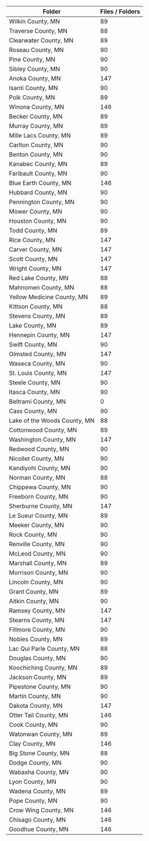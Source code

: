 | Folder                       |   Files / Folders |
|------------------------------|-------------------|
| Wilkin County, MN            |                89 |
| Traverse County, MN          |                88 |
| Clearwater County, MN        |                89 |
| Roseau County, MN            |                90 |
| Pine County, MN              |                90 |
| Sibley County, MN            |                90 |
| Anoka County, MN             |               147 |
| Isanti County, MN            |                90 |
| Polk County, MN              |                89 |
| Winona County, MN            |               146 |
| Becker County, MN            |                89 |
| Murray County, MN            |                89 |
| Mille Lacs County, MN        |                89 |
| Carlton County, MN           |                90 |
| Benton County, MN            |                90 |
| Kanabec County, MN           |                89 |
| Faribault County, MN         |                90 |
| Blue Earth County, MN        |               146 |
| Hubbard County, MN           |                90 |
| Pennington County, MN        |                90 |
| Mower County, MN             |                90 |
| Houston County, MN           |                90 |
| Todd County, MN              |                89 |
| Rice County, MN              |               147 |
| Carver County, MN            |               147 |
| Scott County, MN             |               147 |
| Wright County, MN            |               147 |
| Red Lake County, MN          |                88 |
| Mahnomen County, MN          |                88 |
| Yellow Medicine County, MN   |                89 |
| Kittson County, MN           |                88 |
| Stevens County, MN           |                89 |
| Lake County, MN              |                89 |
| Hennepin County, MN          |               147 |
| Swift County, MN             |                90 |
| Olmsted County, MN           |               147 |
| Waseca County, MN            |                90 |
| St. Louis County, MN         |               147 |
| Steele County, MN            |                90 |
| Itasca County, MN            |                90 |
| Beltrami County, MN          |                 0 |
| Cass County, MN              |                90 |
| Lake of the Woods County, MN |                88 |
| Cottonwood County, MN        |                89 |
| Washington County, MN        |               147 |
| Redwood County, MN           |                90 |
| Nicollet County, MN          |                90 |
| Kandiyohi County, MN         |                90 |
| Norman County, MN            |                88 |
| Chippewa County, MN          |                90 |
| Freeborn County, MN          |                90 |
| Sherburne County, MN         |               147 |
| Le Sueur County, MN          |                89 |
| Meeker County, MN            |                90 |
| Rock County, MN              |                90 |
| Renville County, MN          |                90 |
| McLeod County, MN            |                90 |
| Marshall County, MN          |                89 |
| Morrison County, MN          |                90 |
| Lincoln County, MN           |                90 |
| Grant County, MN             |                89 |
| Aitkin County, MN            |                90 |
| Ramsey County, MN            |               147 |
| Stearns County, MN           |               147 |
| Fillmore County, MN          |                90 |
| Nobles County, MN            |                89 |
| Lac Qui Parle County, MN     |                88 |
| Douglas County, MN           |                90 |
| Koochiching County, MN       |                89 |
| Jackson County, MN           |                89 |
| Pipestone County, MN         |                90 |
| Martin County, MN            |                90 |
| Dakota County, MN            |               147 |
| Otter Tail County, MN        |               146 |
| Cook County, MN              |                90 |
| Watonwan County, MN          |                89 |
| Clay County, MN              |               146 |
| Big Stone County, MN         |                88 |
| Dodge County, MN             |                90 |
| Wabasha County, MN           |                90 |
| Lyon County, MN              |                90 |
| Wadena County, MN            |                89 |
| Pope County, MN              |                90 |
| Crow Wing County, MN         |               146 |
| Chisago County, MN           |               146 |
| Goodhue County, MN           |               146 |